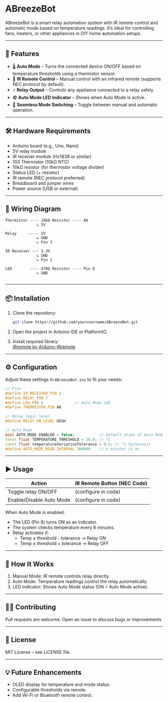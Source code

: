 # ABreezeBot

ABreezeBot is a smart relay automation system with IR remote control and automatic mode based on temperature readings. It’s ideal for controlling fans, heaters, or other appliances in DIY home automation setups.

---

## 🌟 Features

- 🌡️ **Auto Mode** – Turns the connected device ON/OFF based on temperature thresholds using a thermistor sensor.
- 📡 **IR Remote Control** – Manual control with an infrared remote (supports NEC protocol by default).
- ⚡ **Relay Output** – Controls any appliance connected to a relay safely.
- 🟢 **Auto Mode LED Indicator** – Shows when Auto Mode is active.
- 🔄 **Seamless Mode Switching** – Toggle between manual and automatic operation.

---

## 🛠️ Hardware Requirements

- Arduino board (e.g., Uno, Nano)
- 5V relay module
- IR receiver module (Hx1838 or similar)
- 103 Thermistor (10kΩ NTC)
- 10kΩ resistor (for thermistor voltage divider)
- Status LED (+ resistor)
- IR remote (NEC protocol preferred)
- Breadboard and jumper wires
- Power source (USB or external)

---

## 📐 Wiring Diagram

```
Thermistor ---- 10kΩ Resistor ---- A0
              ↳ 5V

Relay     ----- 5V
              ↳ GND
              ↳ Pin 7

IR Receiver --- 3.3V
              ↳ GND
              ↳ Pin 2

LED        ---- 470Ω Resistor ---- Pin 8
              ↳ GND
            
```

---

## 📦 Installation

1. Clone the repository:  
   ```bash
   git clone https://github.com/yourusername/ABreezeBot.git
   ```

2. Open the project in Arduino IDE or PlatformIO.

3. Install required library:  
   [IRremote by Arduino-IRremote](https://github.com/Arduino-IRremote/Arduino-IRremote)

---

## ⚙️ Configuration

Adjust these settings in `ABreezeBot.ino` to fit your needs:

```cpp
// Pins
#define IR_RECEIVER_PIN 2
#define RELAY_PIN 7
#define LED_PIN 8              // Auto Mode LED
#define THERMISTOR_PIN A0

// Relay logic level
#define RELAY_ON_LEVEL HIGH

// Auto Mode
bool AUTO_MODE_ENABLED = false;           // Default state of Auto Mode
const float TEMPERATURE_THRESHOLD = 19.0; // °C
const float temperatureVariationTolerance = 0.5; // °C hysteresis
#define AUTO_MODE_READ_INTERVAL 360000    // 6 minutes in ms
```

---

## ▶️ Usage

| Action                  | IR Remote Button (NEC Code) |
|------------------------|-----------------------------|
| Toggle relay ON/OFF     | (configure in code)         |
| Enable/Disable Auto Mode| (configure in code)         |

When Auto Mode is enabled:  
- The LED (Pin 8) turns ON as an indicator.  
- The system checks temperature every 6 minutes.  
- Relay activates if:  
  - Temp ≤ threshold - tolerance → Relay ON  
  - Temp ≥ threshold + tolerance → Relay OFF

---

## 📖 How It Works

1. Manual Mode: IR remote controls relay directly.  
2. Auto Mode: Temperature readings control the relay automatically.  
3. LED Indicator: Shows Auto Mode status (ON = Auto Mode active).

---

## 🧑‍💻 Contributing

Pull requests are welcome. Open an issue to discuss bugs or improvements.

---

## 📜 License

MIT License – see LICENSE file.

---

## 💡 Future Enhancements

- OLED display for temperature and mode status.
- Configurable thresholds via remote.
- Add Wi-Fi or Bluetooth remote control.
